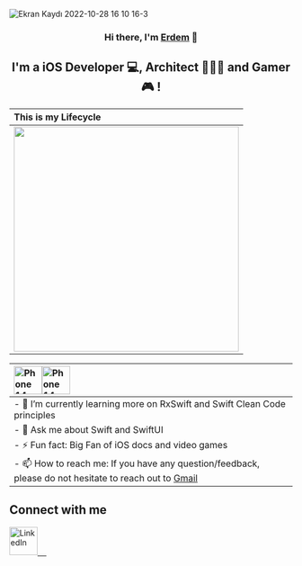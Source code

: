 
![Ekran Kaydı 2022-10-28 16 10 16-3](https://user-images.githubusercontent.com/73407945/198605685-a1885fa8-358b-467d-a3ff-68d4bec81790.gif)

<h3 align="center">
Hi there, I'm <a href="https://www.linkedin.com/in/erdempapakci/" target="_blank" rel="noreferrer">Erdem</a> 👋
</h3>

<h2 align="center">
I'm a iOS Developer 💻,  Architect 👷🏼‍♂️ and Gamer 🎮 !
</h2> 




| This is my Lifecycle   | 
| :----------- |
| <img src="https://user-images.githubusercontent.com/73407945/198621468-bb3b1770-ae0a-4bb7-9269-c81b7ff99c96.png" width="400" height="400" /> |  



|  <img width="50" alt="Phone 14 Pro - 2022-10-27 at 23 01 03" src="https://user-images.githubusercontent.com/73407945/198651957-a6aae503-5859-4338-888f-8ad1ca9535ac.png"><img width="50" alt="Phone 14 Pro - 2022-10-27 at 23 01 03" src="https://user-images.githubusercontent.com/73407945/198651978-5b3ca13c-340a-4b1b-8c2d-39fa831951d5.png"> | 
| :----------- |
| - 🌱 I’m currently learning more on RxSwift and Swift Clean Code principles| 
|- 💬 Ask me about Swift and SwiftUI| 
|- ⚡ Fun fact: Big Fan of iOS docs and video games  | 
| - 📫 How to reach me: If you have any question/feedback, please do not hesitate to reach out to  [Gmail](mailto:erdempapakcii@gmail.com)| 


##  Connect with me
<p align="left">
<a href="https://www.linkedin.com/in/erdempapakci/" target="_blank">
        <img alt="LinkedIn" src="https://upload.wikimedia.org/wikipedia/commons/thumb/c/ca/LinkedIn_logo_initials.png/768px-LinkedIn_logo_initials.png"
        width=50 height=50> &nbsp;&nbsp;&nbsp;
  

  
  
  </a>
</p>

